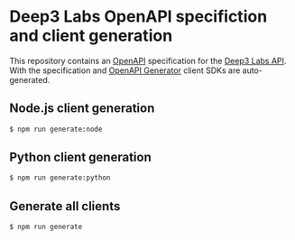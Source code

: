 # Deep3 Labs OpenAPI specifiction and client generation

This repository contains an [OpenAPI](https://www.openapis.org/) specification for the [Deep3 Labs API](https://developer.deep3.ai). With the specification and [OpenAPI Generator](https://openapi-generator.tech/) client SDKs are auto-generated.

## Node.js client generation

```bash
$ npm run generate:node
```

## Python client generation

```bash
$ npm run generate:python
```

## Generate all clients

```bash
$ npm run generate
```